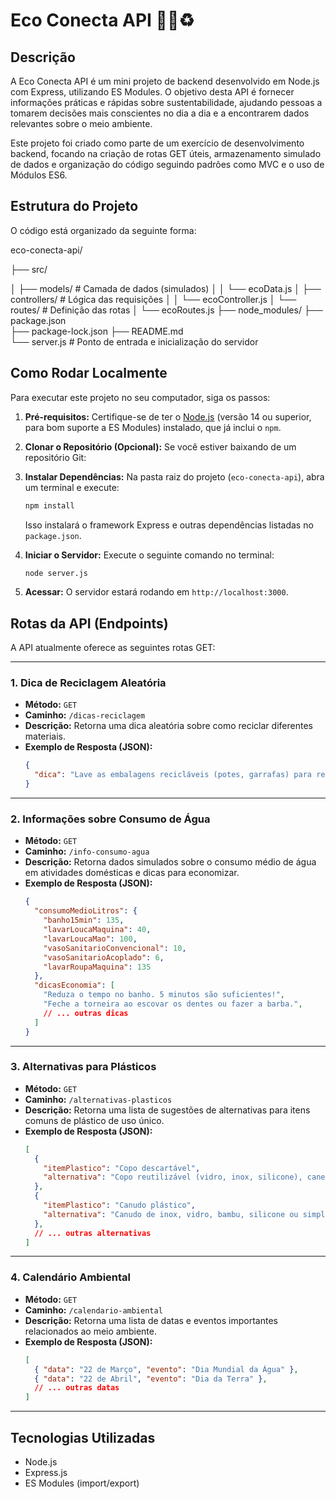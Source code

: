 # Eco Conecta API 🌳💧♻️

## Descrição

A Eco Conecta API é um mini projeto de backend desenvolvido em Node.js com Express, utilizando ES Modules. O objetivo desta API é fornecer informações práticas e rápidas sobre sustentabilidade, ajudando pessoas a tomarem decisões mais conscientes no dia a dia e a encontrarem dados relevantes sobre o meio ambiente.

Este projeto foi criado como parte de um exercício de desenvolvimento backend, focando na criação de rotas GET úteis, armazenamento simulado de dados e organização do código seguindo padrões como MVC e o uso de Módulos ES6.

## Estrutura do Projeto

O código está organizado da seguinte forma:

eco-conecta-api/

├── src/

│   ├── models/         # Camada de dados (simulados)
│   │   └── ecoData.js
│   ├── controllers/    # Lógica das requisições
│   │   └── ecoController.js
│   └── routes/         # Definição das rotas
│       └── ecoRoutes.js
├── node_modules/
├── package.json      
├── package-lock.json
├── README.md          
└── server.js           # Ponto de entrada e inicialização do servidor

## Como Rodar Localmente

Para executar este projeto no seu computador, siga os passos:

1.  **Pré-requisitos:** Certifique-se de ter o [Node.js](https://nodejs.org/) (versão 14 ou superior, para bom suporte a ES Modules) instalado, que já inclui o `npm`.
2.  **Clonar o Repositório (Opcional):** Se você estiver baixando de um repositório Git:

3.  **Instalar Dependências:** Na pasta raiz do projeto (`eco-conecta-api`), abra um terminal e execute:
    ```bash
    npm install
    ```
    Isso instalará o framework Express e outras dependências listadas no `package.json`.
4.  **Iniciar o Servidor:** Execute o seguinte comando no terminal:
    ```bash
    node server.js
    ```
5.  **Acessar:** O servidor estará rodando em `http://localhost:3000`.

## Rotas da API (Endpoints)

A API atualmente oferece as seguintes rotas GET:

---

### 1. Dica de Reciclagem Aleatória

* **Método:** `GET`
* **Caminho:** `/dicas-reciclagem`
* **Descrição:** Retorna uma dica aleatória sobre como reciclar diferentes materiais.
* **Exemplo de Resposta (JSON):**
    ```json
    {
      "dica": "Lave as embalagens recicláveis (potes, garrafas) para remover restos de comida."
    }
    ```

---

### 2. Informações sobre Consumo de Água

* **Método:** `GET`
* **Caminho:** `/info-consumo-agua`
* **Descrição:** Retorna dados simulados sobre o consumo médio de água em atividades domésticas e dicas para economizar.
* **Exemplo de Resposta (JSON):**
    ```json
    {
      "consumoMedioLitros": {
        "banho15min": 135,
        "lavarLoucaMaquina": 40,
        "lavarLoucaMao": 100,
        "vasoSanitarioConvencional": 10,
        "vasoSanitarioAcoplado": 6,
        "lavarRoupaMaquina": 135
      },
      "dicasEconomia": [
        "Reduza o tempo no banho. 5 minutos são suficientes!",
        "Feche a torneira ao escovar os dentes ou fazer a barba.",
        // ... outras dicas
      ]
    }
    ```

---

### 3. Alternativas para Plásticos

* **Método:** `GET`
* **Caminho:** `/alternativas-plasticos`
* **Descrição:** Retorna uma lista de sugestões de alternativas para itens comuns de plástico de uso único.
* **Exemplo de Resposta (JSON):**
    ```json
    [
      {
        "itemPlastico": "Copo descartável",
        "alternativa": "Copo reutilizável (vidro, inox, silicone), caneca ou xícara."
      },
      {
        "itemPlastico": "Canudo plástico",
        "alternativa": "Canudo de inox, vidro, bambu, silicone ou simplesmente beber direto no copo."
      },
      // ... outras alternativas
    ]
    ```

---

### 4. Calendário Ambiental

* **Método:** `GET`
* **Caminho:** `/calendario-ambiental`
* **Descrição:** Retorna uma lista de datas e eventos importantes relacionados ao meio ambiente.
* **Exemplo de Resposta (JSON):**
    ```json
    [
      { "data": "22 de Março", "evento": "Dia Mundial da Água" },
      { "data": "22 de Abril", "evento": "Dia da Terra" },
      // ... outras datas
    ]
    ```

---

## Tecnologias Utilizadas

* Node.js
* Express.js
* ES Modules (import/export)
